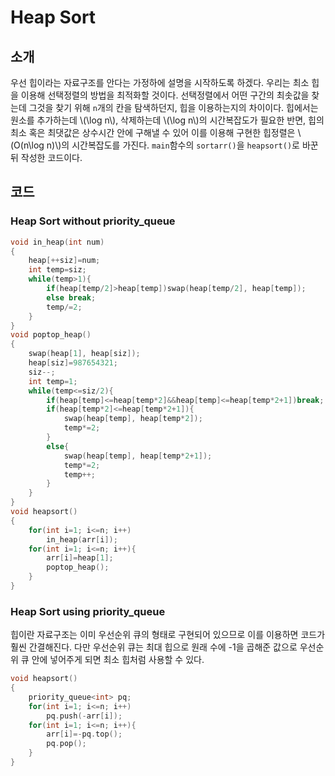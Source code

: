 # Heap Sort

## 소개

우선 힙이라는 자료구조를 안다는 가정하에 설명을 시작하도록 하겠다. 우리는 최소 힙을 이용해 선택정렬의 방법을 최적화할 것이다. 선택정렬에서 어떤 구간의 최솟값을 찾는데 그것을 찾기 위해 `n`개의 칸을 탐색하던지, 힙을 이용하는지의 차이이다. 힙에서는 원소를 추가하는데 \\(\log n\\), 삭제하는데 \\(\log n\\)의 시간복잡도가 필요한 반면, 힙의 최소 혹은 최댓값은 상수시간 안에 구해낼 수 있어 이를 이용해 구현한 힙정렬은 \\(O(n\log n)\\)의 시간복잡도를 가진다. `main`함수의 `sortarr()`을 `heapsort()`로 바꾼 뒤 작성한 코드이다.

## 코드

### Heap Sort without priority_queue

```c++
void in_heap(int num)
{
    heap[++siz]=num;
    int temp=siz;
    while(temp>1){
        if(heap[temp/2]>heap[temp])swap(heap[temp/2], heap[temp]);
        else break;
        temp/=2;
    }
}
void poptop_heap()
{
    swap(heap[1], heap[siz]);
    heap[siz]=987654321;
    siz--;
    int temp=1;
    while(temp<=siz/2){
        if(heap[temp]<=heap[temp*2]&&heap[temp]<=heap[temp*2+1])break;
        if(heap[temp*2]<=heap[temp*2+1]){
            swap(heap[temp], heap[temp*2]);
            temp*=2;
        }
        else{
            swap(heap[temp], heap[temp*2+1]);
            temp*=2;
            temp++;
        }
    }
}
void heapsort()
{
    for(int i=1; i<=n; i++)
        in_heap(arr[i]);
    for(int i=1; i<=n; i++){
        arr[i]=heap[1];
        poptop_heap();
    }
}
```

### Heap Sort using priority_queue

힙이란 자료구조는 이미 우선순위 큐의 형태로 구현되어 있으므로 이를 이용하면 코드가 훨씬 간결해진다. 다만 우선순위 큐는 최대 힙으로 원래 수에 -1을 곱해준 값으로 우선순위 큐 안에 넣어주게 되면 최소 힙처럼 사용할 수 있다.

```c++
void heapsort()
{
    priority_queue<int> pq;
    for(int i=1; i<=n; i++)
        pq.push(-arr[i]);
    for(int i=1; i<=n; i++){
        arr[i]=-pq.top();
        pq.pop();
    }
}
```

